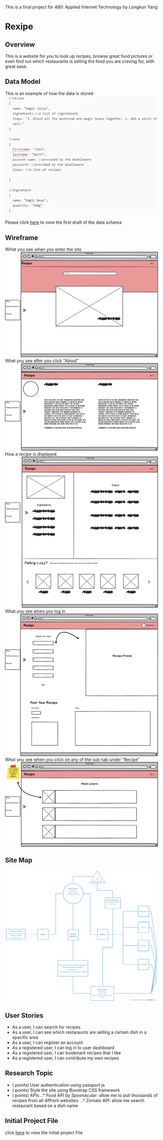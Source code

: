 This is a final project for 480: Applied Internet Technology by Longkun Yang
# Rexipe

## Overview

This is a website for you to look up recipes, browse great food pictures or even find out which restaurants is selling the food you are craving for, with great ease.


## Data Model

This is an example of how the data is stored
![data model](documentation/data_model.PNG)

Please click [here](db.js) to view the first draft of the data schema

## Wireframe

WHat you see when you enter the site
![home_page](documentation/mockup_export/Home-Page.png)
What you see after you click "About"
![About](documentation/mockup_export/About.png)
How a recipe is displayed
![Recipe](documentation/mockup_export/Recipe.png)
What you see when you log in
![User Dashboard](documentation/mockup_export/User-Dashboard.png)
What you see when you click on any of the sub-tab under "Recipe"
![recipe list](documentation/mockup_export/recipe-list-page.png)

## Site Map

![sitemap](documentation/sitemap.png)

## User Stories

- As a user, I can search for recipes
- As a user, I can see which restaraunts are selling a certain dish in a specific area
- As a user, I can register an account
- As a registered user, I can log in to user dashboard
- As a registered user, I can bookmark recipes that I like
- As a registered user, I can contribute my own recipes

## Research Topic

- ( points) User authentication using passport.js
- ( points) Style the site using Boostrap CSS framework
- ( points) APIs
..* Food API by Spoonacular: allow me to pull thousands of recipes from all diffrent websites.
..* Zomato API: allow me search restaurant based on a dish name


## Initial Project File

click [here](rexipe.js) to view the initial project File
